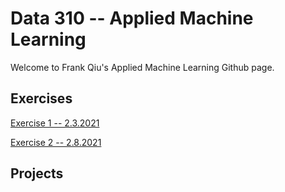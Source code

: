 # Data 310 -- Applied Machine Learning
Welcome to Frank Qiu's Applied Machine Learning Github page.

## Exercises
[Exercise 1 -- 2.3.2021](https://frank-q-00.github.io/Data-310/Exercise1.html)

[Exercise 2 -- 2.8.2021](https://frank-q-00.github.io/Data-310/Exercise2.html)

## Projects

